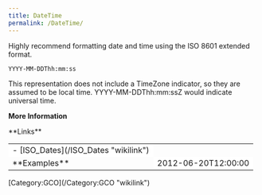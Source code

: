```yaml
---
title: DateTime
permalink: /DateTime/
---
```


Highly recommend formatting date and time using the ISO 8601 extended format.

    YYYY-MM-DDThh:mm:ss

This representation does not include a TimeZone indicator, so they are assumed to be local time. YYYY-MM-DDThh:mm:ssZ would indicate universal time.

**More Information**

<table class="wikitable>
<tr>
<td colspan="3">
**Links**

</td>
<td bgcolor="FFFFFF">
-   [ISO_Dates](/ISO_Dates "wikilink")
    </td>

</tr>
<tr>
<td colspan="3">
**Examples**

</td>
<td bgcolor="FFFFFF">
    <gco:DateTime>2012-06-20T12:00:00</gco:DateTime>

</td>
</tr>
</table>
[Category:GCO](/Category:GCO "wikilink")